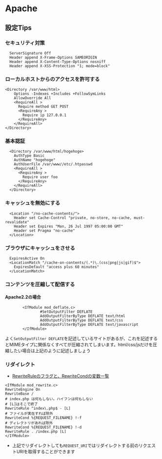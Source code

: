# Apache
## 設定Tips
### セキュリティ対策
```
  ServerSignature Off
  Header append X-Frame-Options SAMEORIGIN
  Header append X-Content-Type-Options nosniff
  Header append X-XSS-Protection "1; mode=block"
```
### ローカルホストからのアクセスを許可する
```
<Directory /var/www/html>
    Options -Indexes +Includes +FollowSymLinks
    AllowOverride All
    <RequireAll >
      Require method GET POST
      <RequireAny >
        Require ip 127.0.0.1
      </RequireAny>
    </RequireAll>
</Directory>
```
### 基本認証
```
  <Directory /var/www/html/hogehoge>
    AuthType Basic
    AuthName "hogehoge"
    AuthUserFile /var/www//etc/.htpasswd
    <RequireAll >
      <RequireAny >
        Require user foo
      </RequireAny>
    </RequireAll>
  </Directory>
```
### キャッシュを無効にする
```
  <Location "/no-cache-contents/">
    Header set Cache-Control "private, no-store, no-cache, must-revalidate"
    Header set Expires "Mon, 26 Jul 1997 05:00:00 GMT"
    Header set Pragma "no-cache"
  </Location>
```
### ブラウザにキャッシュをさせる
```
  ExpiresActive On
  <LocationMatch "/cache-on-contents/(.*)\.(css|png|js|gif)$">
    ExpiresDefault "access plus 60 minutes"
  </LocationMatch>
```

### コンテンツを圧縮して配信する
#### Apache2.2の場合
```
        <IfModule mod_deflate.c>
                #SetOutputFilter DEFLATE
                AddOutputFilterByType DEFLATE text/html
                AddOutputFilterByType DEFLATE text/css
                AddOutputFilterByType DEFLATE text/javascript
        </IfModule>
```
よく`SetOutputFilter DEFLATE`を記述しているサイトがあるが、これを記述するとMIMEタイプに関係なくすべてが圧縮されてしまいます。html/css/jsだけを圧縮したい場合は上記のように記述しましょう

### リダイレクト
- [RewriteRuleのフラグと、RewriteCondの変数一覧](https://qiita.com/tsukaguitar/items/e37245260f0b1407341d)
```
<IfModule mod_rewrite.c>
RewriteEngine On
RewriteBase /
# index.php は何もしない。ハイフンは何もしない
# [L]はそこで終了
RewriteRule ^index\.php$ - [L]
# ファイルが実在すれば除外
RewriteCond %{REQUEST_FILENAME} !-f
# ディレクトリがあれば除外
RewriteCond %{REQUEST_FILENAME} !-d
RewriteRule . /index.php [L]
</IfModule>
```

- 上記でリダイレクトしても`REQUEST_URI`ではリダイレクトする前のリクエストURIを取得することができます